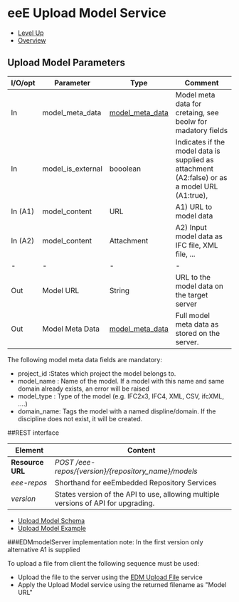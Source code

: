 # eeE Upload Model Service #

* [Level Up](../README.md)
* [Overview](./README.md)

## Upload Model Parameters

I/O/opt	| Parameter | Type | Comment |
--------|-----------|------|---------|
In  	|model_meta_data	|[model_meta_data](./a_schemata/model_meta_data.md)	| Model meta data for cretaing, see beolw for madatory fields
In		|model_is_external	|booolean	|Indicates if the model data is supplied as attachment (A2:false) or as a model URL (A1:true), 
In (A1)	|model_content		|URL		| 	A1) URL to model data 
In (A2)	|model_content		|Attachment	|	A2) Input model data as IFC file, XML file, ... 
-|-|-|-|-				
Out 	|Model URL 			|String			|URL to the model data on the target server 
Out 	|Model Meta Data 	|[model_meta_data](./a_schemata/model_meta_data.md)	|Full model meta data as stored on the server.

The following model meta data fields are mandatory:

* project_id :States which project the model belongs to.
* model_name : Name of the model. If a model with this name and same domain already exists, an error will be raised
* model_type : Type of the model (e.g. IFC2x3, IFC4, XML, CSV, ifcXML, ….) 
* domain_name: Tags the model with a named displine/domain. If the discipline does not exist, it will  be created.

##REST interface

Element | Content|
--------|--------|
**Resource URL** 	|*POST /eee-repos/{version}/{repository_name}/models*
*eee-repos*			|Shorthand for eeEmbedded Repository Services
*version*			|States version of the API to use, allowing multiple versions of API for upgrading.

* [Upload Model Schema](upload_model_schema.md)
* [Upload Model Example](upload_model_example.md)

###EDMmodelServer implementation note:
In the first version only alternative A1 is supplied

To upload a file from client the following sequence must be used:

* Upload the file to the server using the [EDM Upload File](edm-file-transfer.md) service
* Apply the Upload Model service using the returned filename as "Model URL"


